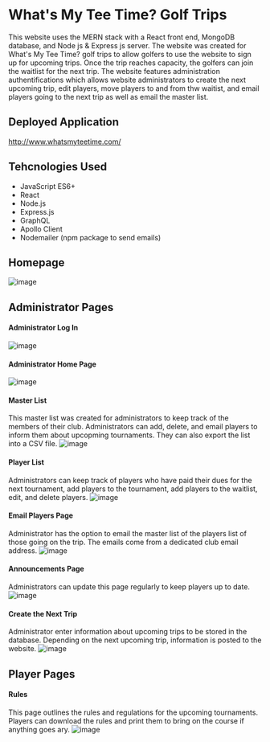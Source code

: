 # What's My Tee Time? Golf Trips

This website uses the MERN stack with a React front end, MongoDB database, and Node js & Express js server. The website was created for What's My Tee Time? golf trips to allow golfers to use the website to sign up for upcoming trips. Once the trip reaches capacity, the golfers can join the waitlist for the next trip. The website features administration authentifications which allows website administrators to create the next upcoming trip, edit players, move players to and from thw waitist, and email players going to the next trip as well as email the master list.

## Deployed Application

http://www.whatsmyteetime.com/

## Tehcnologies Used

- JavaScript ES6+
- React
- Node.js
- Express.js
- GraphQL
- Apollo Client
- Nodemailer (npm package to send emails)

## Homepage
![image](https://user-images.githubusercontent.com/75647359/170369990-ee4fb222-374f-4859-bb18-1dfe5bc85a09.png)

## Administrator Pages
#### Administrator Log In
![image](https://user-images.githubusercontent.com/75647359/193308874-abe7ad74-3e1f-4cfe-ae3c-378d3580b7ca.png)

#### Administrator Home Page
![image](https://user-images.githubusercontent.com/75647359/193309078-3808d6b3-3900-473a-a3a6-eb40b0d1282b.png)

#### Master List 
This master list was created for administrators to keep track of the members of their club. Administrators can add, delete, and email players to inform them about upcopming tournaments. They can also export the list into a CSV file. 
![image](https://user-images.githubusercontent.com/75647359/193309168-78addc2e-24c8-4b5b-a924-fb29c3947434.png)

#### Player List
Administrators can keep track of players who have paid their dues for the next tournament, add players to the tournament, add players to the waitlist, edit, and delete players. 
![image](https://user-images.githubusercontent.com/75647359/193310676-8268bc94-18ed-4d99-b063-905252708beb.png)


#### Email Players Page
Administrator has the option to email the master list of the players list of those going on the trip. The emails come from a dedicated club email address. 
![image](https://user-images.githubusercontent.com/75647359/193309571-be18db8e-f667-4e0c-82b6-1d1ef3999a12.png)

#### Announcements Page
Administrators can update this page regularly to keep players up to date. 
![image](https://user-images.githubusercontent.com/75647359/193310335-35dec88a-2c14-4dcf-8262-9bfc66a5f8b6.png)

#### Create the Next Trip
Administrator enter information about upcoming trips to be stored in the database. Depending on the next upcoming trip, information is posted to the website. 
![image](https://user-images.githubusercontent.com/75647359/193311391-299a7bab-7404-46b2-aa63-02f1b7f6cc9b.png)


## Player Pages 

#### Rules
This page outlines the rules and regulations for the upcoming tournaments. Players can download the rules and print them to bring on the course if anything goes ary. 
![image](https://user-images.githubusercontent.com/75647359/193310117-5751604e-7835-40d9-96b0-6b8d9123026c.png)

